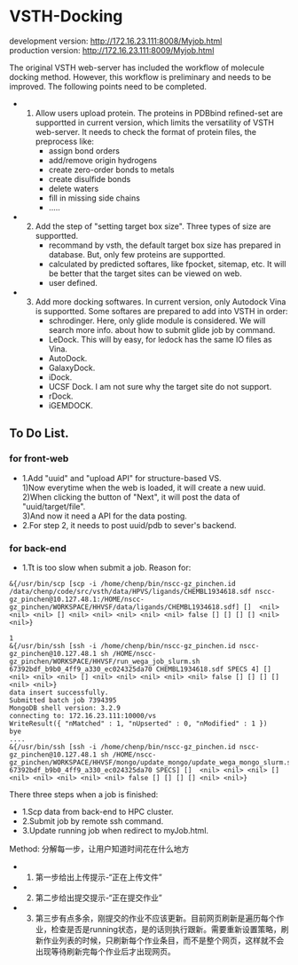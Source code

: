 # VSTH-Docking

development version: http://172.16.23.111:8008/Myjob.html      
production version: http://172.16.23.111:8009/Myjob.html    

The original VSTH web-server has included the workflow of molecule docking method. However, this workflow is preliminary and needs to be improved. The following points need to be completed.
- 1. Allow users upload protein. The proteins in PDBbind refined-set are supportted in current version, which limits the versatility of VSTH web-server. It needs to check the format of protein files, the preprocess like:
     + assign bond orders
     + add/remove origin hydrogens
     + create zero-order bonds to metals
     + create disulfide bonds
     + delete waters
     + fill in missing side chains
     + .....
- 2. Add the step of "setting target box size". Three types of size are supportted.
     + recommand by vsth, the default target box size has prepared in database. But, only few proteins are supportted.
     + calculated by predicted softares, like fpocket, sitemap, etc. It will be better that the target sites can be viewed on web.
     + user defined.
- 3. Add more docking softwares. In current version, only Autodock Vina is supportted. Some softares are prepared to add into VSTH in order:
     + schrodinger. Here, only glide module is considered. We will search more info. about how to submit glide job by command.
     + LeDock. This will by easy, for ledock has the same IO files as Vina.
     + AutoDock. 
     + GalaxyDock.
     + iDock.
     + UCSF Dock. I am not sure why the target site do not support.
     + rDock.
     + iGEMDOCK.

## To Do List.
### for front-web

- 1.Add "uuid" and "upload API" for structure-based VS.    
1)Now everytime when the web is loaded, it will create a new uuid.    
2)When clicking the button of "Next", it will post the data of  "uuid/target/file".    
3)And now it need a API for the data posting.    
- 2.For step 2, it needs to post uuid/pdb to sever's backend.


### for back-end

- 1.Tt is too slow when submit a job. Reason for:
```
&{/usr/bin/scp [scp -i /home/chenp/bin/nscc-gz_pinchen.id /data/chenp/code/src/vsth/data/HPVS/ligands/CHEMBL1934618.sdf nscc-gz_pinchen@10.127.48.1:/HOME/nscc-gz_pinchen/WORKSPACE/HHVSF/data/ligands/CHEMBL1934618.sdf] []  <nil> <nil> <nil> [] <nil> <nil> <nil> <nil> <nil> false [] [] [] [] <nil> <nil>}

1
&{/usr/bin/ssh [ssh -i /home/chenp/bin/nscc-gz_pinchen.id nscc-gz_pinchen@10.127.48.1 sh /HOME/nscc-gz_pinchen/WORKSPACE/HHVSF/run_wega_job_slurm.sh 67392bdf_b9b0_4ff9_a330_ec024325da70 CHEMBL1934618.sdf SPECS 4] []  <nil> <nil> <nil> [] <nil> <nil> <nil> <nil> <nil> false [] [] [] [] <nil> <nil>}
data insert successfully.
Submitted batch job 7394395
MongoDB shell version: 3.2.9
connecting to: 172.16.23.111:10000/vs
WriteResult({ "nMatched" : 1, "nUpserted" : 0, "nModified" : 1 })
bye
....
&{/usr/bin/ssh [ssh -i /home/chenp/bin/nscc-gz_pinchen.id nscc-gz_pinchen@10.127.48.1 sh /HOME/nscc-gz_pinchen/WORKSPACE/HHVSF/mongo/update_mongo/update_wega_mongo_slurm.sh 67392bdf_b9b0_4ff9_a330_ec024325da70 SPECS] []  <nil> <nil> <nil> [] <nil> <nil> <nil> <nil> <nil> false [] [] [] [] <nil> <nil>}
```

There three steps when a job is finished:
- 1.Scp data from back-end to HPC cluster.
- 2.Submit job by remote ssh command.
- 3.Update running job when redirect to myJob.html.

Method:
分解每一步，让用户知道时间花在什么地方
- 1. 第一步给出上传提示-“正在上传文件”
- 2. 第二步给出提交提示-“正在提交作业”
- 3. 第三步有点多余，刚提交的作业不应该更新。目前网页刷新是遍历每个作业，检查是否是running状态，是的话则执行跟新。需要重新设置策略，刷新作业列表的时候，只刷新每个作业条目，而不是整个网页，这样就不会出现等待刷新完每个作业后才出现网页。
